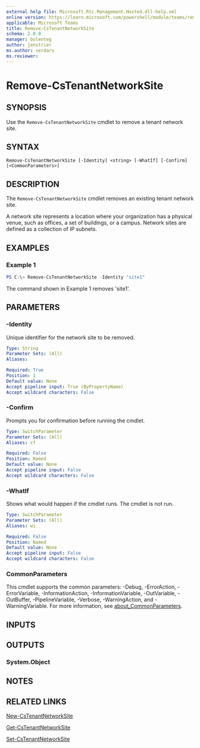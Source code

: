 ```yaml
---
external help file: Microsoft.Rtc.Management.Hosted.dll-help.xml
online version: https://learn.microsoft.com/powershell/module/teams/remove-cstenantnetworksite
applicable: Microsoft Teams
title: Remove-CsTenantNetworkSite
schema: 2.0.0
manager: bulenteg
author: jenstrier
ms.author: serdars
ms.reviewer:
---
```


# Remove-CsTenantNetworkSite

## SYNOPSIS
Use the `Remove-CsTenantNetworkSite` cmdlet to remove a tenant network site.

## SYNTAX

```
Remove-CsTenantNetworkSite [-Identity] <string> [-WhatIf] [-Confirm] [<CommonParameters>]
```

## DESCRIPTION
The `Remove-CsTenantNetworkSite` cmdlet removes an existing tenant network site.

A network site represents a location where your organization has a physical venue, such as offices, a set of buildings, or a campus. Network sites are defined as a collection of IP subnets.

## EXAMPLES

### Example 1
```powershell
PS C:\> Remove-CsTenantNetworkSite -Identity "site1"
```

The command shown in Example 1 removes 'site1'.

## PARAMETERS

### -Identity
Unique identifier for the network site to be removed.

```yaml
Type: String
Parameter Sets: (All)
Aliases:

Required: True
Position: 1
Default value: None
Accept pipeline input: True (ByPropertyName)
Accept wildcard characters: False
```

### -Confirm
Prompts you for confirmation before running the cmdlet.

```yaml
Type: SwitchParameter
Parameter Sets: (All)
Aliases: cf

Required: False
Position: Named
Default value: None
Accept pipeline input: False
Accept wildcard characters: False
```

### -WhatIf
Shows what would happen if the cmdlet runs.
The cmdlet is not run.

```yaml
Type: SwitchParameter
Parameter Sets: (All)
Aliases: wi

Required: False
Position: Named
Default value: None
Accept pipeline input: False
Accept wildcard characters: False
```

### CommonParameters
This cmdlet supports the common parameters: -Debug, -ErrorAction, -ErrorVariable, -InformationAction, -InformationVariable, -OutVariable, -OutBuffer, -PipelineVariable, -Verbose, -WarningAction, and -WarningVariable. For more information, see [about_CommonParameters](https://go.microsoft.com/fwlink/?LinkID=113216).

## INPUTS

## OUTPUTS

### System.Object

## NOTES

## RELATED LINKS
[New-CsTenantNetworkSite](https://learn.microsoft.com/powershell/module/teams/new-cstenantnetworksite)

[Get-CsTenantNetworkSite](https://learn.microsoft.com/powershell/module/teams/get-cstenantnetworksite)

[Set-CsTenantNetworkSite](https://learn.microsoft.com/powershell/module/teams/set-cstenantnetworksite)
